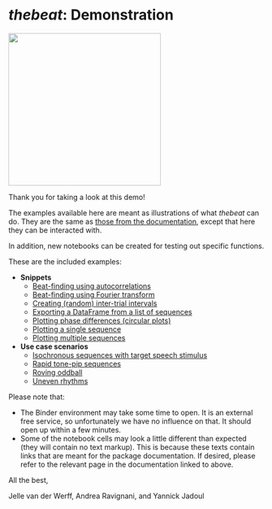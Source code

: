 # *thebeat*: Demonstration
<img src="https://docs.the-beat.info/_static/thebeat_logo.png"  width="300" height="300">

Thank you for taking a look at this demo!

The examples available here are meant as illustrations of what *thebeat* can do. They are the same as [those from the documentation](https://docs.the-beat.info/examples/index.html), except that here they can be interacted with.

In addition, new notebooks can be created for testing out specific functions.

These are the included examples:

* **Snippets**
    * [Beat-finding using autocorrelations](snippets/autocorrelation.ipynb)
    * [Beat-finding using Fourier transform](snippets/fft.ipynb)
    * [Creating (random) inter-trial intervals](snippets/ITIs.ipynb)
    * [Exporting a DataFrame from a list of sequences](snippets/export_ioi_df.ipynb)
    * [Plotting phase differences (circular plots)](snippets/plot_phase_differences.ipynb)
    * [Plotting a single sequence](snippets/plot_single_sequence.ipynb)
    * [Plotting multiple sequences](snippets/plot_multiple_sequences.ipynb)
* **Use case scenarios**
    * [Isochronous sequences with target speech stimulus](usecases/bosker.ipynb)
    * [Rapid tone-pip sequences](usecases/bianco.ipynb)
    * [Roving oddball](usecases/oddball.ipynb)
    * [Uneven rhythms](usecases/repplondonkeller.ipynb)

Please note that:

* The Binder environment may take some time to open. It is an external free service, so unfortunately we have no influence on that. It should open up within a few minutes.
* Some of the notebook cells may look a little different than expected (they will contain no text markup). This is because these texts contain links that are meant for the package documentation. If desired, please refer to the relevant page in the documentation linked to above.


All the best,

Jelle van der Werff, Andrea Ravignani, and Yannick Jadoul
